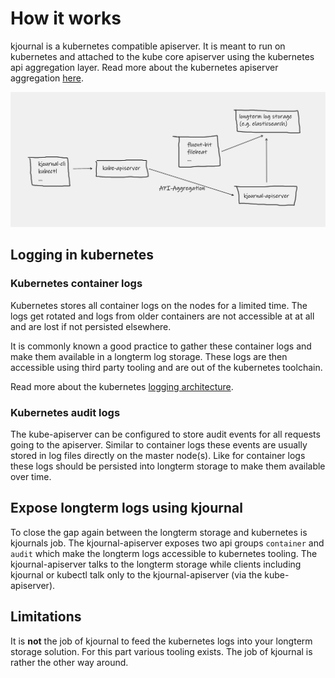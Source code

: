 # How it works

kjournal is a kubernetes compatible apiserver. It is meant to run on kubernetes and attached
to the kube core apiserver using the kubernetes api aggregation layer.
Read more about the kubernetes apiserver aggregation [here](https://kubernetes.io/docs/concepts/extend-kubernetes/api-extension/apiserver-aggregation/).

![Sketch Overview](assets/sketch-overview.png)

## Logging in kubernetes

### Kubernetes container logs
Kubernetes stores all container logs on the nodes for a limited time. The logs get rotated and logs from older containers
are not accessible at at all and are lost if not persisted elsewhere.

It is commonly known a good practice to gather these container logs and make them available in a longterm log storage.
These logs are then accessible using third party tooling and are out of the kubernetes toolchain.

Read more about the kubernetes [logging architecture](https://kubernetes.io/docs/concepts/cluster-administration/logging/).

### Kubernetes audit logs
The kube-apiserver can be configured to store audit events for all requests going to the apiserver.
Similar to container logs these events are usually stored in log files directly on the master node(s). 
Like for container logs these logs should be persisted into longterm storage to make them available over time.

## Expose longterm logs using kjournal
To close the gap again between the longterm storage and kubernetes is kjournals job. 
The kjournal-apiserver exposes two api groups `container` and `audit` which make the longterm logs accessible
to kubernetes tooling.
The kjournal-apiserver talks to the longterm storage while clients including kjournal or kubectl talk only to the kjournal-apiserver (via the kube-apiserver).

## Limitations
It is **not** the job of kjournal to feed the kubernetes logs into your longterm storage solution.
For this part various tooling exists. The job of kjournal is rather the other way around.